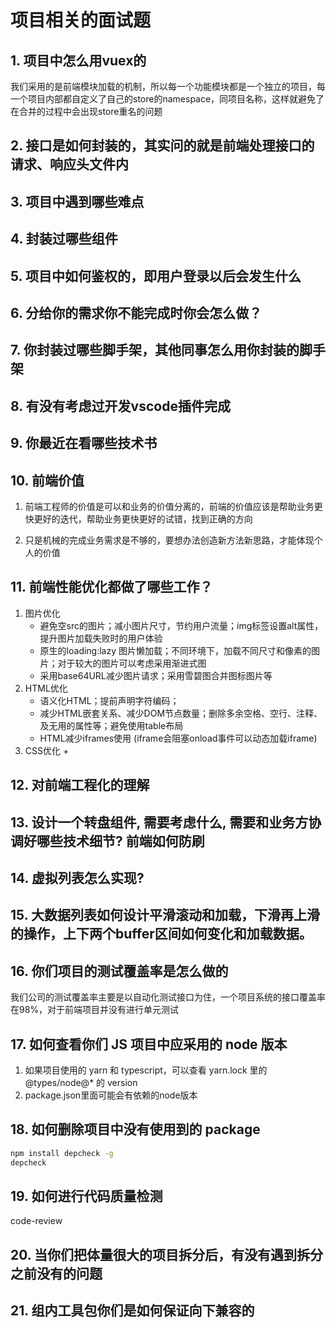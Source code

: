 # 项目相关的面试题

## 1. 项目中怎么用vuex的

我们采用的是前端模块加载的机制，所以每一个功能模块都是一个独立的项目，每一个项目内部都自定义了自己的store的namespace，同项目名称，这样就避免了在合并的过程中会出现store重名的问题

## 2. 接口是如何封装的，其实问的就是前端处理接口的请求、响应头文件内

## 3. 项目中遇到哪些难点

## 4. 封装过哪些组件

## 5. 项目中如何鉴权的，即用户登录以后会发生什么

## 6. 分给你的需求你不能完成时你会怎么做？

## 7. 你封装过哪些脚手架，其他同事怎么用你封装的脚手架

## 8. 有没有考虑过开发vscode插件完成

## 9. 你最近在看哪些技术书

## 10. 前端价值

1. 前端工程师的价值是可以和业务的价值分离的，前端的价值应该是帮助业务更快更好的迭代，帮助业务更快更好的试错，找到正确的方向

2. 只是机械的完成业务需求是不够的，要想办法创造新方法新思路，才能体现个人的价值

## 11. 前端性能优化都做了哪些工作？

1. 图片优化
   + 避免空src的图片；减小图片尺寸，节约用户流量；img标签设置alt属性， 提升图片加载失败时的用户体验
   + 原生的loading:lazy 图片懒加载；不同环境下，加载不同尺寸和像素的图片；对于较大的图片可以考虑采用渐进式图
   + 采用base64URL减少图片请求；采用雪碧图合并图标图片等
2. HTML优化
   + 语义化HTML；提前声明字符编码；
   + 减少HTML嵌套关系、减少DOM节点数量；删除多余空格、空行、注释、及无用的属性等；避免使用table布局
   + HTML减少iframes使用 (iframe会阻塞onload事件可以动态加载iframe)
3. CSS优化
   + 

## 12. 对前端工程化的理解

## 13. 设计一个转盘组件, 需要考虑什么, 需要和业务方协调好哪些技术细节? 前端如何防刷

## 14. 虚拟列表怎么实现?

## 15. 大数据列表如何设计平滑滚动和加载，下滑再上滑的操作，上下两个buffer区间如何变化和加载数据。

## 16. 你们项目的测试覆盖率是怎么做的

我们公司的测试覆盖率主要是以自动化测试接口为住，一个项目系统的接口覆盖率在98%，对于前端项目并没有进行单元测试

## 17. 如何查看你们 JS 项目中应采用的 node 版本

1. 如果项目使用的 yarn 和 typescript，可以查看 yarn.lock 里的@types/node@* 的 version
2. package.json里面可能会有依赖的node版本
   
## 18. 如何删除项目中没有使用到的 package

```sh
npm install depcheck -g
depcheck
```

## 19. 如何进行代码质量检测

code-review

## 20. 当你们把体量很大的项目拆分后，有没有遇到拆分之前没有的问题

## 21. 组内工具包你们是如何保证向下兼容的
